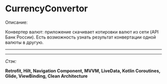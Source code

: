 # CurrencyConvertor

Описание:

Конвертер валют: приложение скачивает котировки валют из сети (API Банк России). Есть возможность узнать результат конвертации одной валюты в другую. 
___

___
_Стэк:_

__Retrofit, Hilt, Navigation Component, MVVM, LiveData, Kotlin Coroutines, Glide, ViewBinding, Clean Architecture__
